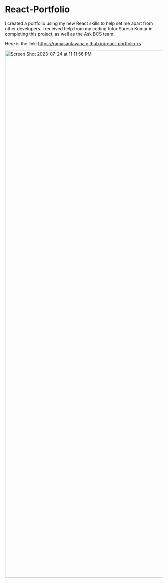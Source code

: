 # React-Portfolio

I created a portfolio using my new React skills to help set me apart from other developers.  I received help from my coding tutor Suresh Kumar in completing this project, as well as the Ask BCS team.

Here is the link: https://ramasantayana.github.io/react-portfolio-rs

<img width="1680" alt="Screen Shot 2023-07-24 at 11 11 56 PM" src="https://github.com/ramasantayana/react-portfolio-rs/assets/73452677/c822da19-349b-4611-bfa0-38e1c7443cc8">
